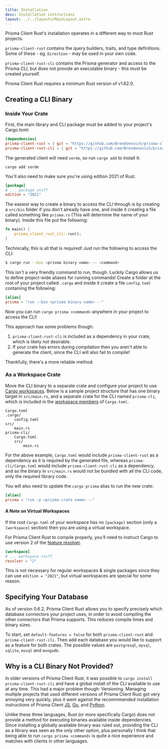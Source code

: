 ```yaml
---
title: Installation
desc: Installation instructions
layout: ../../layouts/MainLayout.astro
---
```


Prisma Client Rust's installation operates in a different way to most Rust projects.

`prisma-client-rust` contains the query builders, traits, and type definitions. Some of these - eg. `Direction` - may be used in your own code.

`prisma-client-rust-cli` contains the Prisma generator and access to the Prisma CLI, but does not provide an executable binary - this must be created yourself.

Prisma Client Rust requires a minimum Rust version of v1.62.0.

## Creating a CLI Binary

### Inside Your Crate

First, the main library and CLI package must be added to your project's Cargo.toml:

```toml
[dependencies]
prisma-client-rust = { git = "https://github.com/Brendonovich/prisma-client-rust", tag = "0.6.2" }
prisma-client-rust-cli = { git = "https://github.com/Brendonovich/prisma-client-rust", tag = "0.6.2" }
```

The generated client will need `serde`, so run `cargo add` to install it:

```
cargo add serde
```

You'll also need to make sure you're using edition 2021 of Rust.
```toml
[package]
# ... package stuff
edition = "2021"
```

The easiest way to create a binary to access the CLI through is by creating a `src/bin` folder if you don't already have one,
and inside it creating a file called something like `prisma.rs` (This will determine the name of your binary).
Inside this file put the following:

```rust
fn main() {
    prisma_client_rust_cli::run();
}
```

Technically, this is all that is required! Just run the following to access the CLI:

```bash
$ cargo run --bin <prisma binary name> -- <command>
```

This isn't a very friendly command to run, though. Luckily Cargo allows us to define project-wide aliases for running commands! Create a folder at the root of your project called `.cargo` and inside it create a file `config.toml` containing the following:

```toml
[alias]
prisma = "run --bin <prisma binary name> --"
```

Now you can run `cargo prisma <command>` anywhere in your project to access the CLI!

This approach has some problems though: 
1. `prisma-client-rust-cli` is included as a dependency in your crate, which is likely not desirable.
2. If your crate has errors during compilation then you aren't able to generate the client, since the CLI will also fail to compile!

Thankfully, there's a more reliable method:

### As a Workspace Crate

Move the CLI binary to a separate crate and configure your project to use [Cargo workspaces](https://doc.rust-lang.org/book/ch14-03-cargo-workspaces.html). Below is a sample project structure that has one binary target in `src/main.rs`, and a separate crate for the CLI named `prisma-cli`, which is included in the [workspace members](https://doc.rust-lang.org/book/ch14-03-cargo-workspaces.html#:~:text=%5Bworkspace%5D-,members%20%3D%20%5B,-%22adder%22%2C%0A%5D) of `Cargo.toml`.

```
Cargo.toml
.cargo/
    config.toml
src/
    main.rs
prisma-cli/
    Cargo.toml
    src/
        main.rs
```

For the above example,
`Cargo.toml` would include `prisma-client-rust` as a dependency as it is required by the generated file,
whereas `prisma-cli/Cargo.toml` would include `prisma-client-rust-cli` as a dependency,
and so the binary in `src/main.rs` would not be bundled with all the CLI code,
only the required library code.

You will also need to update the `cargo prisma` alias to run the new crate:

```toml
[alias]
prisma = "run -p <prisma crate name> --"
```

#### A Note on Virtual Workspaces

If the root `Cargo.toml` of your workspace has no `[package]` section (only a `[workspace]` section) then you are using a virtual workspace.

For Prisma Client Rust to compile properly, you'll need to instruct Cargo to use version 2 of the [feature resolver](https://doc.rust-lang.org/edition-guide/rust-2021/default-cargo-resolver.html).

```toml
[workspace]
# ... workspace stuff
resolver = "2"
```

This is not necessary for regular workspaces & single packages since they can use `edition = "2021"`, but virtual workspaces are special for some reason.

## Specifying Your Database

As of version 0.6.2,
Prisma Client Rust allows you to specify precisely which database connectors your project uses,
in order to avoid compiling the other connectors that Prisma supports.
This reduces compile times and binary sizes.

To start, set `default-features = false` for both `prisma-client-rust` and `prisma-client-rust-cli`.
Then add each database you would like to support as a feature for both crates.
The possible values are `postgresql`, `mysql`, `sqlite`, `mssql` and `mongodb`.


## Why is a CLI Binary Not Provided?

In older versions of Prisma Client Rust,
it was possible to `cargo install prisma-client-rust-cli` and have a global install of the CLI available to use at any time.
This had a major problem though: Versioning. Managing multiple projects that used different versions of Prisma Client Rust got very annoying very quickly,
plus it went against the recommmended installation instructions of Prisma Client 
[JS](https://www.prisma.io/docs/getting-started/setup-prisma/add-to-existing-project/relational-databases-typescript-postgres),
[Go](https://github.com/prisma/prisma-client-go/blob/main/docs/quickstart.md),
and [Python](https://prisma-client-py.readthedocs.io/en/stable/#installing-prisma-client-python).

Unlike these three languages,
Rust (or more specifically Cargo) does not provide a method for executing binaries available inside dependencies.
Since installing a globally available binary was ruled out,
providing the CLI as a library was seen as the only other option,
plus personally I think that being able to run `cargo prisma <command>` is quite a nice experience and matches with clients in other languages.
